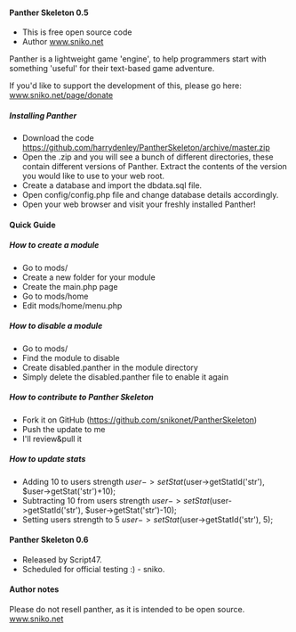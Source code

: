 #### Panther Skeleton 0.5
* This is free open source code
* Author www.sniko.net

Panther is a lightweight game 'engine', to help programmers start
with something 'useful' for their text-based game adventure.

If you'd like to support the development of this, please go here:
www.sniko.net/page/donate

##### Installing Panther

* Download the code https://github.com/harrydenley/PantherSkeleton/archive/master.zip
* Open the .zip and you will see a bunch of different directories, these contain different versions of Panther. Extract the contents of the version you would like to use to your web root.
* Create a database and import the dbdata.sql file.
* Open config/config.php file and change database details accordingly.
* Open your web browser and visit your freshly installed Panther!

#### Quick Guide

##### How to create a module

* Go to mods/
* Create a new folder for your module
* Create the main.php page
* Go to mods/home
* Edit mods/home/menu.php

##### How to disable a module

* Go to mods/
* Find the module to disable
* Create disabled.panther in the module directory
* Simply delete the disabled.panther file to enable it again

##### How to contribute to Panther Skeleton

* Fork it on GitHub (https://github.com/snikonet/PantherSkeleton)
* Push the update to me
* I'll review&pull it

##### How to update stats

* Adding 10 to users strength
    $user->setStat($user->getStatId('str'), $user->getStat('str')+10);
* Subtracting 10 from users strength
    $user->setStat($user->getStatId('str'), $user->getStat('str')-10);
* Setting users strength to 5
    $user->setStat($user->getStatId('str'), 5);

#### Panther Skeleton 0.6

 * Released by Script47.
 * Scheduled for official testing :) - sniko.

#### Author notes

Please do not resell panther, as it is intended to be open source.
www.sniko.net 
